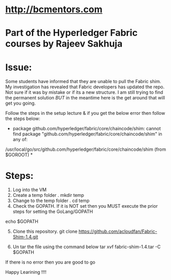 # http://bcmentors.com
# Part of the Hyperledger Fabric courses by Rajeev Sakhuja


# Issue:
Some students have informed that they are unable to pull the Fabric shim. My investigation has revealed that Fabric developers has updated the repo. Not sure if it was by mistake or if its a new structure. I am still trying to find the permanent solution *BUT* in the meantime here is the get around that will get you going.

Follow the steps in the setup lecture & if you get the below error then follow the steps below:

* package github.com/hyperledger/fabric/core/chaincode/shim: cannot find package "github.com/hyperledger/fabric/core/chaincode/shim" in any of:

/usr/local/go/src/github.com/hyperledger/fabric/core/chaincode/shim (from $GOROOT) *

Steps:
======
1. Log into the VM
2. Create a temp folder .    mkdir temp
3. Change to the temp folder .   cd temp
4. Check the GOPATH. If it is NOT set then you MUST execute the prior steps for setting the GoLang/GOPATH

echo $GOPATH

5. Clone this repository. 
git clone https://github.com/acloudfan/Fabric-Shim-1.4.git

6. Un tar the file using the command below
tar xvf fabric-shim-1.4.tar -C $GOPATH

If there is no error then you are good to go

Happy Learining !!!!


